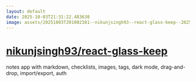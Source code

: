 ```yaml
---
layout: default
date: 2025-10-03T21:31:22.483638
image: assets/20251003T201002381--nikunjsingh93--react-glass-keep--20251003T201116717--cropped.png
---
```


# [nikunjsingh93/react-glass-keep](https://github.com/nikunjsingh93/react-glass-keep)

notes app with markdown, checklists, images, tags, dark mode, drag-and-drop, import/export, auth
